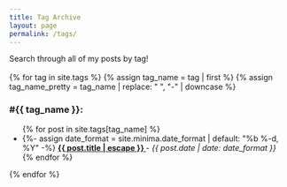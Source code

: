 ```yaml
---
title: Tag Archive
layout: page
permalink: /tags/
---
```


<div>
  Search through all of my posts by tag!
</div> 
<br>

<div id="tags-list">
{% for tag in site.tags %}
  {% assign tag_name = tag | first %}
  {% assign tag_name_pretty = tag_name | replace: " ", "-" | downcase %}
  <div class="tag-list" id="{{ tag_name_pretty | slugize }}">
    <h3 class="post-list-heading line-bottom"> #{{ tag_name }}: </h3>
    <a name="{{ tag_name | slugize }}"></a>
    <ul class="post-list post-list-narrow">
     {% for post in site.tags[tag_name] %}
     <li>
       {%- assign date_format = site.minima.date_format | default: "%b %-d, %Y" -%}
       <b>
         <a href="{{ post.url | relative_url }}">
           {{ post.title | escape }}
         </a>
       </b> - <i>{{ post.date | date: date_format }}</i>
     </li>
     {% endfor %}
    </ul>
  </div>
{% endfor %}
</div>

<div id="you-may-also-like" style="display: none;">
<br>
<hr>
  <h3>You may also like:</h3>
  <div id="other-tags-list"></div>
</div>

<script>
  document.addEventListener("DOMContentLoaded", function() {
    var hash = window.location.hash.substring(1);
    var tagsList = document.getElementById("tags-list");
    var otherTagsList = document.getElementById("other-tags-list");
    var youMayAlsoLike = document.getElementById("you-may-also-like");

    if (hash) {
      var currentTagElement = document.getElementById(hash);
      var allTags = Array.from(tagsList.children); 
      if (currentTagElement) {
        tagsList.innerHTML = "";
        currentTagElement.classList.add("highlighted-tag");
        tagsList.appendChild(currentTagElement);
        youMayAlsoLike.style.display = "block";

        allTags.forEach(function(tag) {
          if (tag.id !== hash) {
            otherTagsList.appendChild(tag.cloneNode(true));
          }
        });
      }
    }
  });
</script>

<style>
  .highlighted-tag {
    font-size: 1.1em;
  }
  .highlighted-tag .post-list-heading {
    font-size: 2em;
  }
</style>
